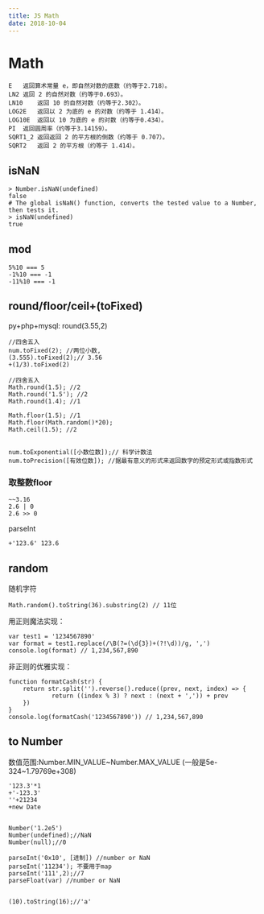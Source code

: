 ```yaml
---
title: JS Math
date: 2018-10-04
---
```

# Math

	E	返回算术常量 e，即自然对数的底数（约等于2.718）。
	LN2	返回 2 的自然对数（约等于0.693）。
	LN10	返回 10 的自然对数（约等于2.302）。
	LOG2E	返回以 2 为底的 e 的对数（约等于 1.414）。
	LOG10E	返回以 10 为底的 e 的对数（约等于0.434）。
	PI	返回圆周率（约等于3.14159）。
	SQRT1_2	返回返回 2 的平方根的倒数（约等于 0.707）。
	SQRT2	返回 2 的平方根（约等于 1.414）。

## isNaN

    > Number.isNaN(undefined)
    false
    # The global isNaN() function, converts the tested value to a Number, then tests it.
    > isNaN(undefined)
    true

## mod
    5%10 === 5
    -1%10 === -1
    -11%10 === -1

## round/floor/ceil+(toFixed)
py+php+mysql: round(3.55,2)

    //四舍五入
	num.toFixed(2); //两位小数, 
	(3.555).toFixed(2);// 3.56
    +(1/3).toFixed(2)

    //四舍五入
	Math.round(1.5); //2
	Math.round('1.5'); //2
	Math.round(1.4); //1

	Math.floor(1.5); //1
	Math.floor(Math.random()*20);
	Math.ceil(1.5);	//2


	num.toExponential([小数位数]);// 科学计数法
	num.toPrecision([有效位数]); //据最有意义的形式来返回数字的预定形式或指数形式

### 取整数floor

    ~~3.16 
    2.6 | 0
    2.6 >> 0

parseInt

    +'123.6' 123.6

## random
随机字符

    Math.random().toString(36).substring(2) // 11位

用正则魔法实现：

    var test1 = '1234567890'
    var format = test1.replace(/\B(?=(\d{3})+(?!\d))/g, ',')
    console.log(format) // 1,234,567,890

非正则的优雅实现：

    function formatCash(str) {
        return str.split('').reverse().reduce((prev, next, index) => {
                return ((index % 3) ? next : (next + ',')) + prev
        })
    }
    console.log(formatCash('1234567890')) // 1,234,567,890

## to Number
数值范围:Number.MIN_VALUE~Number.MAX_VALUE (一般是5e-324~1.79769e+308)

    '123.3'*1
    +'-123.3'
    ''+21234
    +new Date


    Number('1.2e5')
	Number(undefined);//NaN
	Number(null);//0

	parseInt('0x10', [进制]) //number or NaN
    parseInt('11234'); 不要用于map
    parseInt('111',2);//7
	parseFloat(var) //number or NaN


	(10).toString(16);//'a'